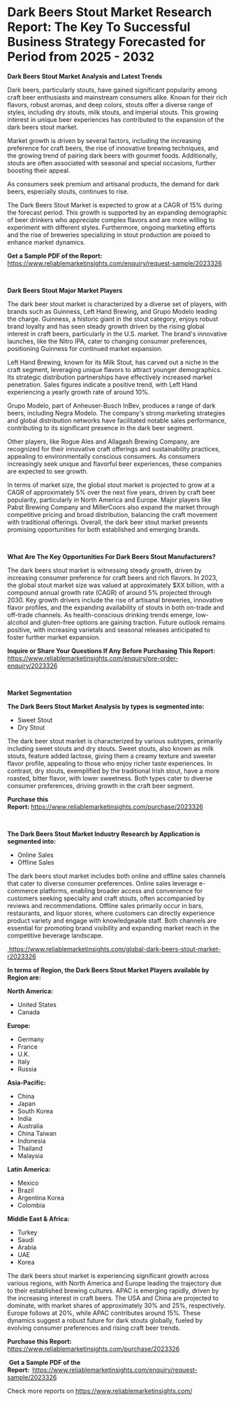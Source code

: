 <p><h1>Dark Beers Stout Market Research Report: The Key To Successful Business Strategy Forecasted for Period from 2025 - 2032</h1></p><p><strong>Dark Beers Stout Market Analysis and Latest Trends</strong></p>
<p><p>Dark beers, particularly stouts, have gained significant popularity among craft beer enthusiasts and mainstream consumers alike. Known for their rich flavors, robust aromas, and deep colors, stouts offer a diverse range of styles, including dry stouts, milk stouts, and imperial stouts. This growing interest in unique beer experiences has contributed to the expansion of the dark beers stout market.</p><p>Market growth is driven by several factors, including the increasing preference for craft beers, the rise of innovative brewing techniques, and the growing trend of pairing dark beers with gourmet foods. Additionally, stouts are often associated with seasonal and special occasions, further boosting their appeal.</p><p>As consumers seek premium and artisanal products, the demand for dark beers, especially stouts, continues to rise. </p><p>The Dark Beers Stout Market is expected to grow at a CAGR of 15% during the forecast period. This growth is supported by an expanding demographic of beer drinkers who appreciate complex flavors and are more willing to experiment with different styles. Furthermore, ongoing marketing efforts and the rise of breweries specializing in stout production are poised to enhance market dynamics.</p></p>
<p><strong>Get a Sample PDF of the Report:&nbsp;</strong> <a href="https://www.reliablemarketinsights.com/enquiry/request-sample/2023326?utm_campaign=3320&utm_medium=2&utm_source=Github&utm_content=ia&utm_term=29032025&utm_id=dark-beers-stout">https://www.reliablemarketinsights.com/enquiry/request-sample/2023326</a></p>
<p>&nbsp;</p>
<p><strong>Dark Beers Stout Major Market Players</strong></p>
<p><p>The dark beer stout market is characterized by a diverse set of players, with brands such as Guinness, Left Hand Brewing, and Grupo Modelo leading the charge. Guinness, a historic giant in the stout category, enjoys robust brand loyalty and has seen steady growth driven by the rising global interest in craft beers, particularly in the U.S. market. The brand's innovative launches, like the Nitro IPA, cater to changing consumer preferences, positioning Guinness for continued market expansion.</p><p>Left Hand Brewing, known for its Milk Stout, has carved out a niche in the craft segment, leveraging unique flavors to attract younger demographics. Its strategic distribution partnerships have effectively increased market penetration. Sales figures indicate a positive trend, with Left Hand experiencing a yearly growth rate of around 10%.</p><p>Grupo Modelo, part of Anheuser-Busch InBev, produces a range of dark beers, including Negra Modelo. The company's strong marketing strategies and global distribution networks have facilitated notable sales performance, contributing to its significant presence in the dark beer segment.</p><p>Other players, like Rogue Ales and Allagash Brewing Company, are recognized for their innovative craft offerings and sustainability practices, appealing to environmentally conscious consumers. As consumers increasingly seek unique and flavorful beer experiences, these companies are expected to see growth.</p><p>In terms of market size, the global stout market is projected to grow at a CAGR of approximately 5% over the next five years, driven by craft beer popularity, particularly in North America and Europe. Major players like Pabst Brewing Company and MillerCoors also expand the market through competitive pricing and broad distribution, balancing the craft movement with traditional offerings. Overall, the dark beer stout market presents promising opportunities for both established and emerging brands.</p></p>
<p>&nbsp;</p>
<p><strong>What Are The Key Opportunities For Dark Beers Stout Manufacturers?</strong></p>
<p><p>The dark beers stout market is witnessing steady growth, driven by increasing consumer preference for craft beers and rich flavors. In 2023, the global stout market size was valued at approximately $XX billion, with a compound annual growth rate (CAGR) of around 5% projected through 2030. Key growth drivers include the rise of artisanal breweries, innovative flavor profiles, and the expanding availability of stouts in both on-trade and off-trade channels. As health-conscious drinking trends emerge, low-alcohol and gluten-free options are gaining traction. Future outlook remains positive, with increasing varietals and seasonal releases anticipated to foster further market expansion.</p></p>
<p><strong>Inquire or Share Your Questions If Any Before Purchasing This Report:</strong> <a href="https://www.reliablemarketinsights.com/enquiry/pre-order-enquiry/2023326?utm_campaign=3320&utm_medium=2&utm_source=Github&utm_content=ia&utm_term=29032025&utm_id=dark-beers-stout">https://www.reliablemarketinsights.com/enquiry/pre-order-enquiry/2023326</a></p>
<p>&nbsp;</p>
<p><strong>Market Segmentation</strong></p>
<p><strong>The Dark Beers Stout Market Analysis by types is segmented into:</strong></p>
<p><ul><li>Sweet Stout</li><li>Dry Stout</li></ul></p>
<p><p>The dark beer stout market is characterized by various subtypes, primarily including sweet stouts and dry stouts. Sweet stouts, also known as milk stouts, feature added lactose, giving them a creamy texture and sweeter flavor profile, appealing to those who enjoy richer taste experiences. In contrast, dry stouts, exemplified by the traditional Irish stout, have a more roasted, bitter flavor, with lower sweetness. Both types cater to diverse consumer preferences, driving growth in the craft beer segment.</p></p>
<p><strong>Purchase this Report:&nbsp;</strong><a href="https://www.reliablemarketinsights.com/purchase/2023326?utm_campaign=3320&utm_medium=2&utm_source=Github&utm_content=ia&utm_term=29032025&utm_id=dark-beers-stout">https://www.reliablemarketinsights.com/purchase/2023326</a></p>
<p>&nbsp;</p>
<p><strong>The Dark Beers Stout Market Industry Research by Application is segmented into:</strong></p>
<p><ul><li>Online Sales</li><li>Offline Sales</li></ul></p>
<p><p>The dark beers stout market includes both online and offline sales channels that cater to diverse consumer preferences. Online sales leverage e-commerce platforms, enabling broader access and convenience for customers seeking specialty and craft stouts, often accompanied by reviews and recommendations. Offline sales primarily occur in bars, restaurants, and liquor stores, where customers can directly experience product variety and engage with knowledgeable staff. Both channels are essential for promoting brand visibility and expanding market reach in the competitive beverage landscape.</p></p>
<p><a href="https://www.reliablemarketinsights.com/global-dark-beers-stout-market-r2023326?utm_campaign=3320&utm_medium=2&utm_source=Github&utm_content=ia&utm_term=29032025&utm_id=dark-beers-stout">&nbsp;https://www.reliablemarketinsights.com/global-dark-beers-stout-market-r2023326</a></p>
<p><strong>In terms of Region, the Dark Beers Stout Market Players available by Region are:</strong></p>
<p>
    <p> <strong> North America: </strong>
        <ul>
            <li>United States</li>
            <li>Canada</li>
        </ul>
        </p> 
    <p> <strong> Europe: </strong>
        <ul>
            <li>Germany</li>
            <li>France</li>
            <li>U.K.</li>
            <li>Italy</li>
            <li>Russia</li>
        </ul>
        </p> 
    <p> <strong> Asia-Pacific: </strong>
        <ul>
            <li>China</li>
            <li>Japan</li>
            <li>South Korea</li>
            <li>India</li>
            <li>Australia</li>
            <li>China Taiwan</li>
            <li>Indonesia</li>
            <li>Thailand</li>
            <li>Malaysia</li>
        </ul>
        </p> 
    <p> <strong> Latin America: </strong>
        <ul>
            <li>Mexico</li>
            <li>Brazil</li>
            <li>Argentina Korea</li>
            <li>Colombia</li>
        </ul>
        </p> 
    <p> <strong> Middle East & Africa: </strong>
        <ul>
            <li>Turkey</li>
            <li>Saudi</li>
            <li>Arabia</li>
            <li>UAE</li>
            <li>Korea</li>
        </ul>
    </p>
    </p>
<p><p>The dark beers stout market is experiencing significant growth across various regions, with North America and Europe leading the trajectory due to their established brewing cultures. APAC is emerging rapidly, driven by the increasing interest in craft beers. The USA and China are projected to dominate, with market shares of approximately 30% and 25%, respectively. Europe follows at 20%, while APAC contributes around 15%. These dynamics suggest a robust future for dark stouts globally, fueled by evolving consumer preferences and rising craft beer trends.</p></p>
<p><strong>Purchase this Report: </strong><a href="https://www.reliablemarketinsights.com/purchase/2023326?utm_campaign=3320&utm_medium=2&utm_source=Github&utm_content=ia&utm_term=29032025&utm_id=dark-beers-stout">https://www.reliablemarketinsights.com/purchase/2023326</a></p>
<p>&nbsp;<strong>Get a Sample PDF of the Report:&nbsp;&nbsp;</strong><a href="https://www.reliablemarketinsights.com/enquiry/request-sample/2023326?utm_campaign=3320&utm_medium=2&utm_source=Github&utm_content=ia&utm_term=29032025&utm_id=dark-beers-stout">https://www.reliablemarketinsights.com/enquiry/request-sample/2023326</a></p>
<p><strong></strong></p>
<p>Check more reports on <a href="https://www.reliablemarketinsights.com/?utm_campaign=3320&utm_medium=2&utm_source=Github&utm_content=ia&utm_term=29032025&utm_id=dark-beers-stout">https://www.reliablemarketinsights.com/</a></p>